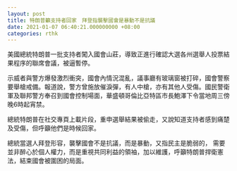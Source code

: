 ```yaml
---
layout: post
title: 特朗普籲支持者回家　拜登指襲擊國會是暴動不是抗議
date: 2021-01-07 06:40:21.000000000 +08:00
categories: rthk
---
```


美國總統特朗普一批支持者闖入國會山莊，導致正進行確認大選各州選舉人投票結果程序的聯席會議，被逼暫停。

示威者與警方爆發激烈衝突，國會內情況混亂，議事廳有玻璃窗被打碎，國會警察要舉槍戒備。報道說，警方曾施放催淚彈，有人中槍，亦有其他人受傷。國民警衛軍及聯邦警方奉召到國會控制場面，華盛頓哥倫比亞特區市長鮑澤下令當地周三傍晚6時起宵禁。

總統特朗普在社交專頁上載片段，重申選舉結果被偷走，又說知道支持者感到痛楚及受傷，但呼籲他們是時候回家。

總統當選人拜登形容，襲擊國會不是抗議，而是暴動，又指民主是脆弱的， 需要並非醉心於個人權力，而是重視共同利益的領袖，加以維護，呼籲特朗普捍衛憲法，結束國會被圍困的局面。
